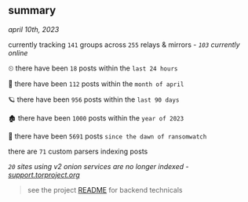 
## summary
_april 10th, 2023_

currently tracking `141` groups across `255` relays & mirrors - _`103` currently online_

⏲ there have been `18` posts within the `last 24 hours`

🦈 there have been `112` posts within the `month of april`

🪐 there have been `956` posts within the `last 90 days`

🏚 there have been `1000` posts within the `year of 2023`

🦕 there have been `5691` posts `since the dawn of ransomwatch`

there are `71` custom parsers indexing posts

_`20` sites using v2 onion services are no longer indexed - [support.torproject.org](https://support.torproject.org/onionservices/v2-deprecation/)_

> see the project [README](https://github.com/joshhighet/ransomwatch#ransomwatch--) for backend technicals

